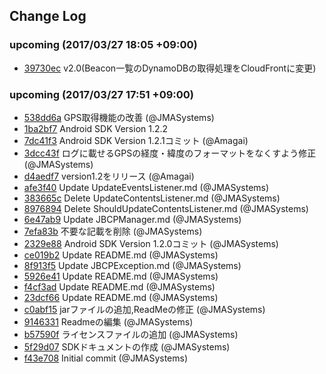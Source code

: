 ## Change Log

### upcoming (2017/03/27 18:05 +09:00)
- [39730ec](https://github.com/JMASystems/beacapp-sdk-android/commit/39730ece9343e9de21f1d63d2880174f083404fc) v2.0(Beacon一覧のDynamoDBの取得処理をCloudFrontに変更)

### upcoming (2017/03/27 17:51 +09:00)
- [538dd6a](https://github.com/JMASystems/beacapp-sdk-android/commit/538dd6aa15dc3cbf83f94c331b9e666ae20638ee) GPS取得機能の改善 (@JMASystems)
- [1ba2bf7](https://github.com/JMASystems/beacapp-sdk-android/commit/1ba2bf7e4b81219c1c937b38f4f7d34d61b32868) Android SDK Version 1.2.2
- [7dc41f3](https://github.com/JMASystems/beacapp-sdk-android/commit/7dc41f33886b9053f7a7ace77333817fb837217c) Android SDK Version 1.2.1コミット (@Amagai)
- [3dcc43f](https://github.com/JMASystems/beacapp-sdk-android/commit/3dcc43f3f9e3a6fea8dd625b08d46c1024af4816) ログに載せるGPSの経度・緯度のフォーマットをなくすよう修正 (@JMASystems)
- [d4aedf7](https://github.com/JMASystems/beacapp-sdk-android/commit/d4aedf7f2dcd718324e4e250ac0e7a2ebd74f4e6) version1.2をリリース (@Amagai)
- [afe3f40](https://github.com/JMASystems/beacapp-sdk-android/commit/afe3f40b3d524e3afef600a79d7578f26a022122) Update UpdateEventsListener.md (@JMASystems)
- [383665c](https://github.com/JMASystems/beacapp-sdk-android/commit/383665c6fe87c2d704f0e300ce0908bbde21a57a) Delete UpdateContentsListener.md (@JMASystems)
- [8976894](https://github.com/JMASystems/beacapp-sdk-android/commit/89768940a661c0b3195a976dee5c9bef9c28b9a7) Delete ShouldUpdateContentsListener.md (@JMASystems)
- [6e47ab9](https://github.com/JMASystems/beacapp-sdk-android/commit/6e47ab94678faa6c726eda8addcde8f7b87bea75) Update JBCPManager.md (@JMASystems)
- [7efa83b](https://github.com/JMASystems/beacapp-sdk-android/commit/7efa83b8c2fd8e3dfca9aa2241bc91a7a4e49a11) 不要な記載を削除 (@JMASystems)
- [2329e88](https://github.com/JMASystems/beacapp-sdk-android/commit/2329e8823189cda512981cf3b4743e754888cba9) Android SDK Version 1.2.0コミット (@JMASystems)
- [ce019b2](https://github.com/JMASystems/beacapp-sdk-android/commit/ce019b262ca5080e5c686b8f74d7be78503846f4) Update README.md (@JMASystems)
- [8f913f5](https://github.com/JMASystems/beacapp-sdk-android/commit/8f913f58fe72e4a65b5d50620020f0914bea8507) Update JBCPException.md (@JMASystems)
- [5926e41](https://github.com/JMASystems/beacapp-sdk-android/commit/5926e41061e88ab3739ef681c04b01d241df941c) Update README.md (@JMASystems)
- [f4cf3ad](https://github.com/JMASystems/beacapp-sdk-android/commit/f4cf3adb1c10ae46ca659d847aaa37207ee9695d) Update README.md (@JMASystems)
- [23dcf66](https://github.com/JMASystems/beacapp-sdk-android/commit/23dcf66f6c6365530948c2260aaaa0f797eabdc0) Update README.md (@JMASystems)
- [c0abf15](https://github.com/JMASystems/beacapp-sdk-android/commit/c0abf154531ad3f3c7317138dfd94ece89ba374e) jarファイルの追加,ReadMeの修正 (@JMASystems)
- [9146331](https://github.com/JMASystems/beacapp-sdk-android/commit/91463319c3aee4ff97eb55d2467c9a421e2e99ac) Readmeの編集 (@JMASystems)
- [b57590f](https://github.com/JMASystems/beacapp-sdk-android/commit/b57590f51d73bf39c8e6fc44a5fcf9184b9ce0c5) ライセンスファイルの追加 (@JMASystems)
- [5f29d07](https://github.com/JMASystems/beacapp-sdk-android/commit/5f29d07624a1f4cc8ba61611f9db31b14a878d4b) SDKドキュメントの作成 (@JMASystems)
- [f43e708](https://github.com/JMASystems/beacapp-sdk-android/commit/f43e7086257befb21f586373e538db748d43088c) Initial commit (@JMASystems)